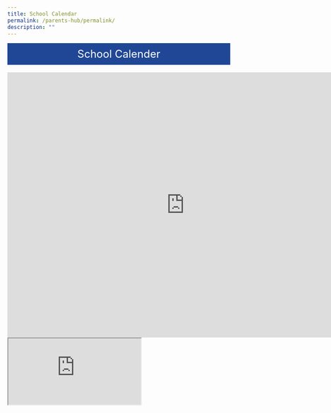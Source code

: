 ```yaml
---
title: School Calendar
permalink: /parents-hub/permalink/
description: ""
---
```

<div style="background-color: #204795; color: #ffffff; font-size: 24px; padding: 10px; text-align: center;">School Calender</div><br>

<iframe src="https://calendar.google.com/calendar/u/0/embed?src=c_adce4dd368aca900d7a035ce8139653cdbbaeb9b4839f300cb47884bfe341af4%40group.calendar.google.com&amp;ctz=Asia%2FSingapore" style="border: 0" width="800" height="600" frameborder="0" scrolling="no"></iframe>



  

<iframe src="https://calendar.google.com/calendar/u/0/embed?src=c_adce4dd368aca900d7a035ce8139653cdbbaeb9b4839f300cb47884bfe341af4%40group.calendar.google.com&amp;ctz=Asia%2FSingapore"></iframe>